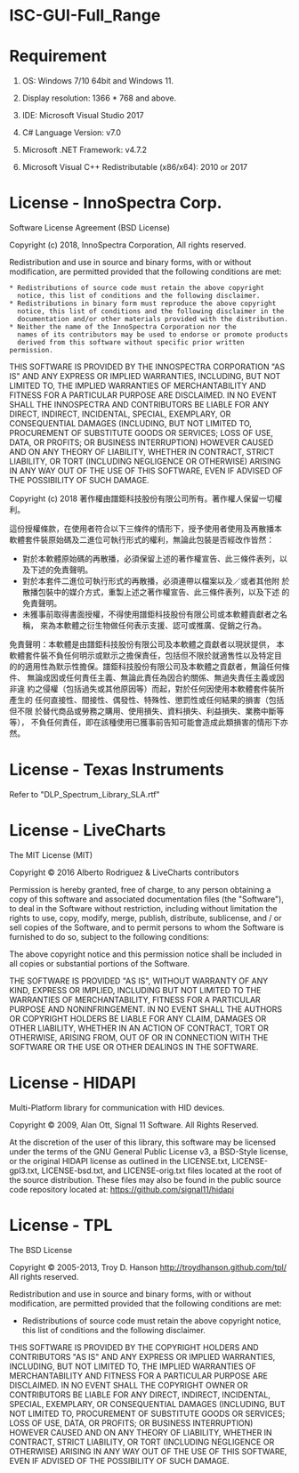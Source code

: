 # ISC-GUI-Full_Range

# Requirement

1. OS: Windows 7/10 64bit and Windows 11.

2. Display resolution: 1366 * 768 and above.

3. IDE: Microsoft Visual Studio 2017

4. C# Language Version: v7.0

5. Microsoft .NET Framework: v4.7.2

6. Microsoft Visual C++ Redistributable (x86/x64): 2010 or 2017


# License - InnoSpectra Corp.

Software License Agreement (BSD License)

Copyright (c) 2018, InnoSpectra Corporation, All rights reserved.

Redistribution and use in source and binary forms, with or without
modification, are permitted provided that the following conditions are met:

    * Redistributions of source code must retain the above copyright
      notice, this list of conditions and the following disclaimer.
    * Redistributions in binary form must reproduce the above copyright
      notice, this list of conditions and the following disclaimer in the
      documentation and/or other materials provided with the distribution.
    * Neither the name of the InnoSpectra Corporation nor the
      names of its contributors may be used to endorse or promote products
      derived from this software without specific prior written permission.

THIS SOFTWARE IS PROVIDED BY THE INNOSPECTRA CORPORATION "AS IS" AND ANY
EXPRESS OR IMPLIED WARRANTIES, INCLUDING, BUT NOT LIMITED TO, THE IMPLIED
WARRANTIES OF MERCHANTABILITY AND FITNESS FOR A PARTICULAR PURPOSE ARE
DISCLAIMED. IN NO EVENT SHALL THE INNOSPECTRA AND CONTRIBUTORS BE LIABLE FOR ANY
DIRECT, INDIRECT, INCIDENTAL, SPECIAL, EXEMPLARY, OR CONSEQUENTIAL DAMAGES
(INCLUDING, BUT NOT LIMITED TO, PROCUREMENT OF SUBSTITUTE GOODS OR SERVICES;
LOSS OF USE, DATA, OR PROFITS; OR BUSINESS INTERRUPTION) HOWEVER CAUSED AND
ON ANY THEORY OF LIABILITY, WHETHER IN CONTRACT, STRICT LIABILITY, OR TORT
(INCLUDING NEGLIGENCE OR OTHERWISE) ARISING IN ANY WAY OUT OF THE USE OF THIS
SOFTWARE, EVEN IF ADVISED OF THE POSSIBILITY OF SUCH DAMAGE.

Copyright (c) 2018 著作權由譜鉅科技股份有限公司所有。著作權人保留一切權利。

這份授權條款，在使用者符合以下三條件的情形下，授予使用者使用及再散播本
軟體套件裝原始碼及二進位可執行形式的權利，無論此包裝是否經改作皆然：

 * 對於本軟體原始碼的再散播，必須保留上述的著作權宣告、此三條件表列，以
   及下述的免責聲明。
 * 對於本套件二進位可執行形式的再散播，必須連帶以檔案以及／或者其他附
   於散播包裝中的媒介方式，重製上述之著作權宣告、此三條件表列，以及下述
   的免責聲明。
 * 未獲事前取得書面授權，不得使用譜鉅科技股份有限公司或本軟體貢獻者之名稱，
   來為本軟體之衍生物做任何表示支援、認可或推廣、促銷之行為。
 
免責聲明：本軟體是由譜鉅科技股份有限公司及本軟體之貢獻者以現狀提供，
本軟體套件裝不負任何明示或默示之擔保責任，包括但不限於就適售性以及特定目
的的適用性為默示性擔保。譜鉅科技股份有限公司及本軟體之貢獻者，無論任何條件、
無論成因或任何責任主義、無論此責任為因合約關係、無過失責任主義或因非違
約之侵權（包括過失或其他原因等）而起，對於任何因使用本軟體套件裝所產生的
任何直接性、間接性、偶發性、特殊性、懲罰性或任何結果的損害（包括但不限
於替代商品或勞務之購用、使用損失、資料損失、利益損失、業務中斷等等），
不負任何責任，即在該種使用已獲事前告知可能會造成此類損害的情形下亦然。

# License - Texas Instruments

Refer to "DLP_Spectrum_Library_SLA.rtf"

# License - LiveCharts

The MIT License (MIT)

Copyright © 2016 Alberto Rodriguez & LiveCharts contributors

Permission is hereby granted, free of charge, to any person obtaining a copy of this software and associated documentation files (the "Software"), to deal in the Software without restriction, including without limitation the rights to use, copy, modify, merge, publish, distribute, sublicense, and / or sell copies of the Software, and to permit persons to whom the Software is furnished to do so, subject to the following conditions:

The above copyright notice and this permission notice shall be included in all copies or substantial portions of the Software.

THE SOFTWARE IS PROVIDED "AS IS", WITHOUT WARRANTY OF ANY KIND, EXPRESS OR IMPLIED, INCLUDING BUT NOT LIMITED TO THE WARRANTIES OF MERCHANTABILITY, FITNESS FOR A PARTICULAR PURPOSE AND NONINFRINGEMENT. IN NO EVENT SHALL THE AUTHORS OR COPYRIGHT HOLDERS BE LIABLE FOR ANY CLAIM, DAMAGES OR OTHER LIABILITY, WHETHER IN AN ACTION OF CONTRACT, TORT OR OTHERWISE, ARISING FROM, OUT OF OR IN CONNECTION WITH THE SOFTWARE OR THE USE OR OTHER DEALINGS IN THE SOFTWARE.

# License - HIDAPI

Multi-Platform library for communication with HID devices.

Copyright © 2009, Alan Ott, Signal 11 Software. All Rights Reserved.

At the discretion of the user of this library, this software may be licensed under the terms of the GNU General Public License v3, a BSD-Style license, or the original HIDAPI license as outlined in the LICENSE.txt, LICENSE-gpl3.txt, LICENSE-bsd.txt, and LICENSE-orig.txt files located at the root of the source distribution. These files may also be found in the public source code repository located at: https://github.com/signal11/hidapi

# License - TPL

The BSD License

Copyright © 2005-2013, Troy D. Hanson http://troydhanson.github.com/tpl/ All rights reserved.

Redistribution and use in source and binary forms, with or without modification, are permitted provided that the following conditions are met:

* Redistributions of source code must retain the above copyright notice, this list of conditions and the following disclaimer.

THIS SOFTWARE IS PROVIDED BY THE COPYRIGHT HOLDERS AND CONTRIBUTORS "AS IS" AND ANY EXPRESS OR IMPLIED WARRANTIES, INCLUDING, BUT NOT LIMITED TO, THE IMPLIED WARRANTIES OF MERCHANTABILITY AND FITNESS FOR A PARTICULAR PURPOSE ARE DISCLAIMED. IN NO EVENT SHALL THE COPYRIGHT OWNER OR CONTRIBUTORS BE LIABLE FOR ANY DIRECT, INDIRECT, INCIDENTAL, SPECIAL, EXEMPLARY, OR CONSEQUENTIAL DAMAGES (INCLUDING, BUT NOT LIMITED TO, PROCUREMENT OF SUBSTITUTE GOODS OR SERVICES; LOSS OF USE, DATA, OR PROFITS; OR BUSINESS INTERRUPTION) HOWEVER CAUSED AND ON ANY THEORY OF LIABILITY, WHETHER IN CONTRACT, STRICT LIABILITY, OR TORT (INCLUDING NEGLIGENCE OR OTHERWISE) ARISING IN ANY WAY OUT OF THE USE OF THIS SOFTWARE, EVEN IF ADVISED OF THE POSSIBILITY OF SUCH DAMAGE.

